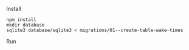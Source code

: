 Install

    npm install
    mkdir database
    sqlite3 database/sqlite3 < migrations/01--create-table-wake-times

Run
